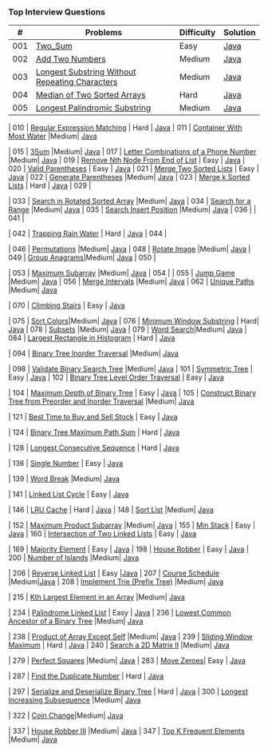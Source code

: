 ### Top Interview Questions


| \# | Problems | Difficulty | Solution |
|----|----------|-----------|------|
| 001  | [Two_Sum](https://leetcode.com/problems/two-sum/)  | Easy | [Java](./code/lc1.java)
| 002  | [Add Two Numbers](https://leetcode.com/problems/add-two-numbers/) |Medium| [Java](./code/lc2.java)
| 003  | [Longest Substring Without Repeating Characters](https://leetcode.com/problems/longest-substring-without-repeating-characters/) | Medium | [Java](./code/lc3.java)
| 004  | [Median of Two Sorted Arrays](https://leetcode.com/problems/median-of-two-sorted-arrays) | Hard | [Java](./code/lc4.java)
| 005  | [Longest Palindromic Substring](https://leetcode.com/problems/longest-palindromic-substring/) |Medium|[Java](./code/lc5.java)

| 010  | [Regular Expression Matching](https://leetcode.com/problems/regular-expression-matching/) | Hard | [Java](./code/lc10.java)
| 011  | [Container With Most Water](https://leetcode.com/problems/container-with-most-water/) |Medium| [Java](./code/lc11.java)


| 015  | [3Sum](https://leetcode.com/problems/3sum/) |Medium| [Java](./code/lc15.java)
| 017  | [Letter Combinations of a Phone Number](https://leetcode.com/problems/letter-combinations-of-a-phone-number/) |Medium| [Java](./code/lc17.java)
| 019  | [Remove Nth Node From End of List](https://leetcode.com/problems/remove-nth-node-from-end-of-list/) | Easy | [Java](./code/lc19.java)
| 020  | [Valid Parentheses](https://leetcode.com/problems/valid-parentheses/) | Easy | [Java](./code/lc20.java)
| 021  | [Merge Two Sorted Lists](https://leetcode.com/problems/merge-two-sorted-lists/) | Easy | [Java](./code/lc21.java)
| 022  | [Generate Parentheses](https://leetcode.com/problems/generate-parentheses/) |Medium| [Java](./code/lc22.java)
| 023  | [Merge k Sorted Lists](https://leetcode.com/problems/merge-k-sorted-lists/) | Hard | [Java](./code/lc23.java)
| 029  |

| 033  | [Search in Rotated Sorted Array](https://leetcode.com/problems/search-in-rotated-sorted-array/) |Medium| [Java](./code/lc33.java)
| 034  | [Search for a Range](https://leetcode.com/problems/search-for-a-range/) |Medium| [Java](./code/lc34.java)
| 035  | [Search Insert Position](https://leetcode.com/problems/search-insert-position/) |Medium| [Java](./code/lc35.java)
| 036  |
| 041  |


| 042  | [Trapping Rain Water](https://leetcode.com/problems/trapping-rain-water/) | Hard | [Java](./code/lc42.java)
| 044  |

| 046  | [Permutations](https://leetcode.com/problems/permutations/)  |Medium| [Java](./code/lc46.java)
| 048  | [Rotate Image](https://leetcode.com/problems/rotate-image/)  |Medium| [Java](./code/lc48.java)
| 049  | [Group Anagrams](https://leetcode.com/problems/anagrams/)|Medium| [Java](./code/lc49.java)
| 050  |

| 053  | [Maximum Subarray](https://leetcode.com/problems/maximum-subarray/) |Medium| [Java](./code/lc53.java)
| 054  |
| 055  | [Jump Game](https://leetcode.com/problems/jump-game/)  |Medium| [Java](./code/lc55.java)
| 056  | [Merge Intervals](https://leetcode.com/problems/merge-intervals/) |Medium| [Java](./code/lc56.java)
| 062  | [Unique Paths](https://leetcode.com/problems/unique-paths/)  |Medium| [Java](./code/lc62.java)


| 070  | [Climbing Stairs](https://leetcode.com/problems/climbing-stairs/) | Easy | [Java](./code/lc70.java)

| 075  | [Sort Colors](https://leetcode.com/problems/sort-colors/)|Medium| [Java](./code/lc75.java)
| 076  | [Minimum Window Substring](https://leetcode.com/problems/minimum-window-substring) | Hard| [Java](./code/lc76.java)
| 078  | [Subsets](https://leetcode.com/problems/subsets/) |Medium| [Java](./code/lc78.java)
| 079  | [Word Search](https://leetcode.com/problems/word-search/)|Medium| [Java](./code/lc79.java)
| 084  | [Largest Rectangle in Histogram](https://leetcode.com/problems/largest-rectangle-in-histogram) | Hard | [Java](./code/lc84.java)


| 094  | [Binary Tree Inorder Traversal](https://leetcode.com/problems/binary-tree-inorder-traversal/) |Medium| [Java](./code/lc94.java)

| 098  | [Validate Binary Search Tree](https://leetcode.com/problems/validate-binary-search-tree/) |Medium| [Java](./code/lc98.java)
| 101  | [Symmetric Tree](https://leetcode.com/problems/symmetric-tree/) | Easy | [Java](./code/lc101.java)
| 102  | [Binary Tree Level Order Traversal](https://leetcode.com/problems/binary-tree-level-order-traversal/) | Easy | [Java](./code/lc102.java)

| 104  | [Maximum Depth of Binary Tree](https://leetcode.com/problems/maximum-depth-of-binary-tree/) | Easy | [Java](./code/lc104.java)
| 105  | [Construct Binary Tree from Preorder and Inorder Traversal](https://leetcode.com/problems/construct-binary-tree-from-preorder-and-inorder-traversal/) |Medium| [Java](./code/lc105.java)




| 121  | [Best Time to Buy and Sell Stock](https://leetcode.com/problems/best-time-to-buy-and-sell-stock/) | Easy | [Java](./code/lc121.java)

| 124  | [Binary Tree Maximum Path Sum](https://leetcode.com/problems/binary-tree-maximum-path-sum/) | Hard | [Java](./code/lc124.java)


| 128  | [Longest Consecutive Sequence](https://leetcode.com/problems/longest-consecutive-sequence/) | Hard | [Java](./code/lc128.java)



| 136  | [Single Number](https://leetcode.com/problems/single-number) | Easy | [Java](./code/lc136.java) 

| 139  | [Word Break](https://leetcode.com/problems/word-break/) |Medium| [Java](./code/lc139.java)

| 141  | [Linked List Cycle](https://leetcode.com/problems/linked-list-cycle/) | Easy | [Java](./code/lc141.java)

| 146  | [LRU Cache](https://leetcode.com/problems/lru-cache/)  | Hard | [Java](./code/lc146.java)
| 148  | [Sort List](https://leetcode.com/problems/sort-list/)  |Medium| [Java](./code/lc148.java)



| 152  | [Maximum Product Subarray](https://leetcode.com/problems/maximum-product-subarray/) |Medium| [Java](./code/lc152.java)
| 155  | [Min Stack](https://leetcode.com/problems/min-stack/)  | Easy | [Java](./code/lc155.java)
| 160  | [Intersection of Two Linked Lists](https://leetcode.com/problems/intersection-of-two-linked-lists/) | Easy | [Java](./code/lc160.java)




| 169  | [Majority Element](https://leetcode.com/problems/majority-element/) | Easy | [Java](./code/lc169.java)
| 198  | [House Robber](https://leetcode.com/problems/house-robber/)  | Easy | [Java](./code/lc198.java)
| 200  | [Number of Islands](https://leetcode.com/problems/number-of-islands/) |Medium| [Java](./code/lc200.java)


| 206  | [Reverse Linked List](https://leetcode.com/problems/reverse-linked-list/) | Easy |[Java](./code/lc206.java)
| 207  | [Course Schedule](https://leetcode.com/problems/course-schedule/) |Medium|[Java](./code/lc207.java)
| 208  | [Implement Trie (Prefix Tree)](https://leetcode.com/problems/implement-trie-prefix-tree/) |Medium| [Java](./code/lc208.java)



| 215  | [Kth Largest Element in an Array](https://leetcode.com/problems/kth-largest-element-in-an-array/) |Medium| [Java](./code/lc215.java)



| 234  | [Palindrome Linked List](https://leetcode.com/problems/palindrome-linked-list/) | Easy | [Java](./code/lc234.java)
| 236  | [Lowest Common Ancestor of a Binary Tree](https://leetcode.com/problems/lowest-common-ancestor-of-a-binary-tree/) |Medium| [Java](./code/lc236.java)

| 238  | [Product of Array Except Self](https://leetcode.com/problems/product-of-array-except-self/) |Medium| [Java](./code/lc238.java)
| 239  | [Sliding Window Maximum](https://leetcode.com/problems/sliding-window-maximum/) | Hard | [Java](./code/lc239.java)
| 240  | [Search a 2D Matrix II](https://leetcode.com/problems/search-a-2d-matrix-ii/) |Medium| [Java](./code/lc240.java)


| 279  | [Perfect Squares](https://leetcode.com/problems/perfect-squares/) |Medium| [Java](./code/lc279.java)
| 283  | [Move Zeroes](https://leetcode.com/problems/move-zeroes/)| Easy | [Java](./code/lc283.java)

| 287  | [Find the Duplicate Number](https://leetcode.com/problems/find-the-duplicate-number/) | Hard | [Java](./code/lc287.java)


| 297  | [Serialize and Deserialize Binary Tree](https://leetcode.com/problems/serialize-and-deserialize-binary-tree/) | Hard | [Java](./code/lc297.java)
| 300  | [Longest Increasing Subsequence](https://leetcode.com/problems/longest-increasing-subsequence/) |Medium| [Java](./code/lc300.java)


| 322  | [Coin Change](https://leetcode.com/problems/coin-change/)|Medium| [Java](./code/lc322.java)






| 337  | [House Robber III](https://leetcode.com/problems/house-robber-iii/) |Medium| [Java](./code/lc337.java)
| 347  | [Top K Frequent Elements](https://leetcode.com/problems/top-k-frequent-elements/) |Medium| [Java](./code/lc347.java)
